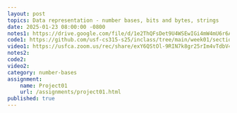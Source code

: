 ```yaml
---
layout: post
topics: Data representation - number bases, bits and bytes, strings
date: 2025-01-23 08:00:00 -0800
notes1: https://drive.google.com/file/d/1e2ThQFsDet9U4WSEwIGi4mW4mU6r6Ah_/view?usp=sharing
code1: https://github.com/usf-cs315-s25/inclass/tree/main/week01/section01
video1: https://usfca.zoom.us/rec/share/exY6QStOl-9RIN7k8gr25rIm4vTdbV4XIKazQHZNQpimbXJfnE5AKBvPqSJ6lhDX._NaS-2QafFOUEnh3
notes2: 
code2: 
video2: 
category: number-bases
assignment: 
    name: Project01
    url: /assignments/project01.html
published: true
---
```

